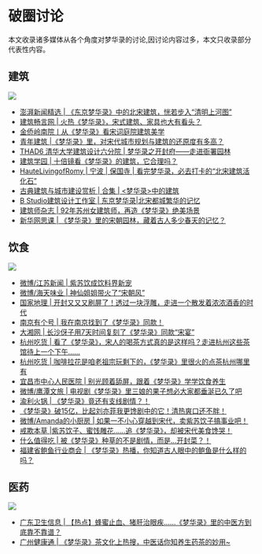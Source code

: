 # 破圈讨论

本文收录诸多媒体从各个角度对梦华录的讨论,因讨论内容过多，本文只收录部分代表性内容。


## 建筑


![](/image/discuss/build-1.jpg)

* [澎湃新闻精选 | 《东京梦华录》中的北宋建筑，恍若步入“清明上河图”](https://mp.weixin.qq.com/s/pDaclRmjaYH5yKjZw0F_9w)
* [建筑畅言网 | 火热《梦华录》，宋式建筑、家具也大有看头？](https://mp.weixin.qq.com/s/957JBLPJhitAC10D4ihQEg)
* [金侨岭南院丨从《梦华录》看宋词庭院建筑美学](https://mp.weixin.qq.com/s/KgKwFSIzqZD5gEqwHyqMgA)
* [青年建筑 |《梦华录》里，对宋代城市规划与建筑的还原度有多高？](https://mp.weixin.qq.com/s/tRggyqgWO0WyuphuTXpLgg)
* [THAD6 清华大学建筑设计六分院 | 梦华录之开封府——走进衙署园林](https://mp.weixin.qq.com/s/E3-R5xeK2hK7S3mXoPWrcw)
* [建筑学园 | 十倍镜看《梦华录》的建筑，它合理吗？](https://mp.weixin.qq.com/s/E3a5tyNQkQ_8UFkmfKnpxg)
* [HauteLivingofRomy | 宁波 | 保国寺 | 看完梦华录，必去打卡的“北宋建筑活化石”](https://mp.weixin.qq.com/s/n-TKUJP_FIY2gVrAJs_jSg)
* [古典建筑与城市建设赏析 | 合集 | <梦华录>中的建筑 ](https://mp.weixin.qq.com/mp/appmsgalbum?__biz=MzI1MDU4MzI0Ng==&action=getalbum&album_id=2458413853286809603&scene=173&from_msgid=2247488987&from_itemidx=1&count=3&nolastread=1#wechat_redirect)
* [B Studio建筑设计工作室 | 东京梦华录|北宋都城繁华的记忆](https://mp.weixin.qq.com/s/F2s0qN81-nys50Tqz_noyg)
* [建筑师杂志 | 92年苏州女建筑师，再造《梦华录》绝美场景](https://mp.weixin.qq.com/s/0_5HnESva55DnCcrg-FsdQ)
* [新华网思课 | 《梦华录》里的宋朝园林，藏着古人多少春天的记忆？](https://mp.weixin.qq.com/s/R5myQBi-BJhnxiE3qYvZIA)


## 饮食

![](/image/discuss/food.jpg)

* [微博/江苏新闻 | 紫苏饮成饮料界新宠](https://weibo.com/1301904252/LAYNc1uHv)
* [微博/海天味业 | 神仙姐姐带火了“宋朝风”](https://m.weibo.cn/status/4785993745958167)
* [国家地理 | 开封又又又刷屏了！透过一块浮雕，走进一个散发着浓浓酒香的时代](https://mp.weixin.qq.com/s/VkAj1kXUmo-pMgtGNoJuYQ)
* [南京有个号 | 我在南京找到了《梦华录》同款！](https://mp.weixin.qq.com/s/oi64kxQk8LgLD_teAqqAYQ)
* [大湘网 | 长沙伢子用7天时间复刻了《梦华录》同款“宋宴”](https://mp.weixin.qq.com/s/4PAc9aVT45aaJawrfDhYMg)
* [杭州吃货 | 看了《梦华录》，宋人的喝茶方式真的是这样吗？走进杭州这些茶馆待上一个下午……](https://mp.weixin.qq.com/s/kQMu70qoutu22HY9NV17mg)
* [杭州吃货 | 咖啡拉花是咱老祖宗玩剩下的，《梦华录》里很火的点茶杭州哪里有](https://mp.weixin.qq.com/s/xLipddb7UMrDGu655Gkr4A)
* [宜昌市中心人民医院 | 别光顾着舔屏，跟着《梦华录》学学饮食养生](https://mp.weixin.qq.com/s/nlnI5n6pmvX16NBRaWo5Pg)
* [微博/鹰潭文旅 | 电视剧《梦华录》里三娘的果子想必大家都垂涎已久了吧](https://m.weibo.cn/status/4782842506381636)
* [渝利火锅 | 《梦华录》竟还有支线剧情？！](https://mp.weixin.qq.com/s/fNZ_DhtjeKH3DfJOSL15IA)
* [《梦华录》破15亿，比起刘亦菲我更馋剧中的它！清热爽口还不胖！](https://www.sohu.com/a/571640386_121147284)
* [微博/Amanda的小厨房 | 如果一不小心穿越到宋代，卖紫苏饮子搞事业吧！](https://m.weibo.cn/status/4785332496632022)
* [戒欺本草 |紫苏饮子、蜜饯雕花……追《梦华录》，却被宋代美食馋哭！ ](https://mp.weixin.qq.com/s/oYZtvnpcGZiVuaJ1WATVcg)
* [什么值得吃 | 被《梦华录》种草的不是剧情，而是...开封菜？！](https://mp.weixin.qq.com/s/-AWuqQ23wWqYDhLYrp4PbQ)
* [福建省鲍鱼行业商会 | 《梦华录》热播，你知道古人眼中的鲍鱼是什么样的吗？](https://mp.weixin.qq.com/s/sUV_LrenZc3hfTKgn-vyTQ)


## 医药

![](/image/discuss/med.png)

* [广东卫生信息 | 【热点】蜂蜜止血、猪肝治眼疾……《梦华录》里的中医方到底靠不靠谱？](https://mp.weixin.qq.com/s/sUV_LrenZc3hfTKgn-vyTQ)
* [广州健康通 | 《梦华录》茶文化上热搜，中医话你知养生药茶的妙用~](https://mp.weixin.qq.com/s/WlYpdQwBTuJtQ89vUUF5lw)
